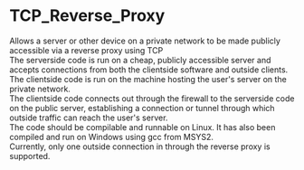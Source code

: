 # TCP_Reverse_Proxy
Allows a server or other device on a private network to be made publicly accessible via a reverse proxy using TCP  
The serverside code is run on a cheap, publicly accessible server and accepts connections from both the clientside software and outside clients.  
The clientside code is run on the machine hosting the user's server on the private network.  
The clientside code connects out through the firewall to the serverside code on the public server, establishing a connection or tunnel through which outside traffic can reach the user's server.  
The code should be compilable and runnable on Linux.  It has also been compiled and run on Windows using gcc from MSYS2.  
Currently, only one outside connection in through the reverse proxy is supported.  
